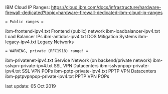 IBM Cloud IP Ranges:
https://cloud.ibm.com/docs/infrastructure/hardware-firewall-dedicated?topic=hardware-firewall-dedicated-ibm-cloud-ip-ranges

	= Public ranges =

ibm-frontend-ipv4.txt			Frontend (public) network
ibm-loadbalancer-ipv4.txt		Load Balancer IPs
ibm-antidos-ipv4.txt			DOS Mitigation Systems
ibm-legacy-ipv4.txt			Legacy Networks

	= WARNING, private (RFC1918) range! =

ibm-privatenet-ipv4.txt			Service Network (on backend/private network)
ibm-sslvpn-private-ipv4.txt		SSL VPN Datacenters
ibm-sslvpnpop-private-ipv4.txt		SSL VPN POPs
ibm-pptp-private-ipv4.txt		PPTP VPN Datacenters
ibm-pptpvpnpop-private-ipv4.txt		PPTP VPN POPs	


last update: 05 Oct 2019
